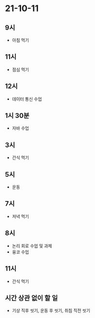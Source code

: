 # 21-10-11

## 9시
- 아침 먹기 

## 11시
- 점심 먹기

## 12시
- 데이터 통신 수업

## 1시 30분
- 자바 수업

## 3시
- 간식 먹기

## 5시
- 운동

## 7시
- 저녁 먹기

## 8시
- 논리 회로 수업 및 과제
- 융코 수업

## 11시
- 간식 먹기

## 시간 상관 없이 할 일
- 기상 직후 씻기, 운동 후 씻기, 취침 직전 씻기
